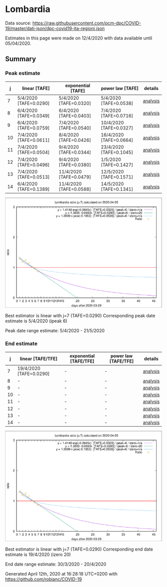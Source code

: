 # Lombardia


Data source: https://raw.githubusercontent.com/pcm-dpc/COVID-19/master/dati-json/dpc-covid19-ita-regioni.json

Estimates in this page were made on 12/4/2020 with data available until 05/04/2020.


## Summary 

### Peak estimate 
|j|linear [TAFE]|exponential [TAFE]|power law [TAFE]|details|
|---|----|-----------|---------|-------|
|7|5/4/2020 [TAFE=0.0290]|5/4/2020 [TAFE=0.0320]|5/4/2020 [TAFE=0.0538]|[analysis](COVID-19_lombardia_j7_2020-04-05.md)|
|8|6/4/2020 [TAFE=0.0349]|6/4/2020 [TAFE=0.0403]|7/4/2020 [TAFE=0.0716]|[analysis](COVID-19_lombardia_j8_2020-04-05.md)|
|9|6/4/2020 [TAFE=0.0759]|7/4/2020 [TAFE=0.0540]|10/4/2020 [TAFE=0.0327]|[analysis](COVID-19_lombardia_j9_2020-04-05.md)|
|10|7/4/2020 [TAFE=0.0611]|8/4/2020 [TAFE=0.0426]|16/4/2020 [TAFE=0.0664]|[analysis](COVID-19_lombardia_j10_2020-04-05.md)|
|11|7/4/2020 [TAFE=0.0504]|9/4/2020 [TAFE=0.0344]|23/4/2020 [TAFE=0.1045]|[analysis](COVID-19_lombardia_j11_2020-04-05.md)|
|12|7/4/2020 [TAFE=0.0496]|9/4/2020 [TAFE=0.0380]|1/5/2020 [TAFE=0.1427]|[analysis](COVID-19_lombardia_j12_2020-04-05.md)|
|13|7/4/2020 [TAFE=0.0513]|11/4/2020 [TAFE=0.0479]|12/5/2020 [TAFE=0.1571]|[analysis](COVID-19_lombardia_j13_2020-04-05.md)|
|14|6/4/2020 [TAFE=0.1389]|11/4/2020 [TAFE=0.0588]|14/5/2020 [TAFE=0.1341]|[analysis](COVID-19_lombardia_j14_2020-04-05.md)|

![best peak estimate](COVID-19_lombardia_j7_2020-04-05.png)

Best estimator is linear with j=7 (TAFE=0.0290)
Corresponding peak date estimate is 5/4/2020 (ipeak 6)


Peak date range estimate: 5/4/2020 - 21/5/2020

### End estimate 
|j|linear [TAFE/TFE]|exponential [TAFE/TFE]|power law [TAFE/TFE]|details|
|---|----|-----------|---------|-------|
|7|19/4/2020 [TAFE=0.0290]|-|-|[analysis](COVID-19_lombardia_j7_2020-04-05.md)|
|8|-|-|-|[analysis](COVID-19_lombardia_j8_2020-04-05.md)|
|9|-|-|-|[analysis](COVID-19_lombardia_j9_2020-04-05.md)|
|10|-|-|-|[analysis](COVID-19_lombardia_j10_2020-04-05.md)|
|11|-|-|-|[analysis](COVID-19_lombardia_j11_2020-04-05.md)|
|12|-|-|-|[analysis](COVID-19_lombardia_j12_2020-04-05.md)|
|13|-|-|-|[analysis](COVID-19_lombardia_j13_2020-04-05.md)|
|14|-|-|-|[analysis](COVID-19_lombardia_j14_2020-04-05.md)|

![best zero estimate](COVID-19_lombardia_j7_2020-04-05.png)

Best estimator is linear with j=7 (TAFE=0.0290)
Corresponding end date estimate is 19/4/2020 (izero 20)


End date range estimate: 30/3/2020 - 20/4/2020

Generated April 12th, 2020 at 16:28:18 UTC+0200 with https://github.com/robianc/COVID-19
